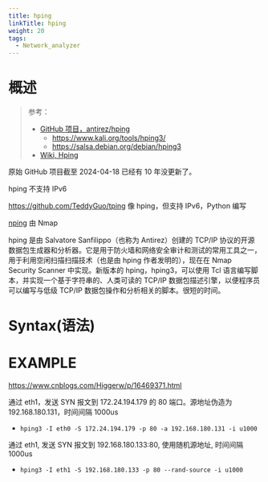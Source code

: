 ```yaml
---
title: hping
linkTitle: hping
weight: 20
tags:
  - Network_analyzer
---
```


# 概述

> 参考：
>
> - [GitHub 项目，antirez/hping](https://github.com/antirez/hping)
>   - https://www.kali.org/tools/hping3/
>   - https://salsa.debian.org/debian/hping3
> - [Wiki, Hping](https://en.wikipedia.org/wiki/Hping)

原始 GitHub 项目截至 2024-04-18 已经有 10 年没更新了。

hping 不支持 IPv6

https://github.com/TeddyGuo/tping 像 hping，但支持 IPv6，Python 编写

[nping](/docs/4.数据通信/Utility/nping.md) 由 Nmap

hping 是由 Salvatore Sanfilippo（也称为 Antirez）创建的 TCP/IP 协议的开源数据包生成器和分析器。它是用于防火墙和网络安全审计和测试的常用工具之一，用于利用空闲扫描扫描技术（也是由 hping 作者发明的），现在在 Nmap Security Scanner 中实现。新版本的 hping，hping3，可以使用 Tcl 语言编写脚本，并实现一个基于字符串的、人类可读的 TCP/IP 数据包描述引擎，以便程序员可以编写与低级 TCP/IP 数据包操作和分析相关的脚本。很短的时间。

# Syntax(语法)

# EXAMPLE

https://www.cnblogs.com/Higgerw/p/16469371.html

通过 eth1，发送 SYN 报文到 172.24.194.179 的 80 端口。源地址伪造为 192.168.180.131，时间间隔 1000us

- `hping3 -I eth0 -S 172.24.194.179 -p 80 -a 192.168.180.131 -i u1000`

通过 eth1, 发送 SYN  报文到 192.168.180.133:80, 使用随机源地址, 时间间隔 1000us

- `hping3 -I eth1 -S 192.168.180.133 -p 80 --rand-source -i u1000`
